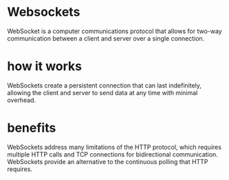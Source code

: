 # Websockets

WebSocket is a computer communications protocol that allows for two-way communication between a client and server over a single connection.

# how it works
WebSockets create a persistent connection that can last indefinitely, allowing the client and server to send data at any time with minimal overhead.

# benefits
WebSockets address many limitations of the HTTP protocol, which requires multiple HTTP calls and TCP connections for bidirectional communication. WebSockets provide an alternative to the continuous polling that HTTP requires.